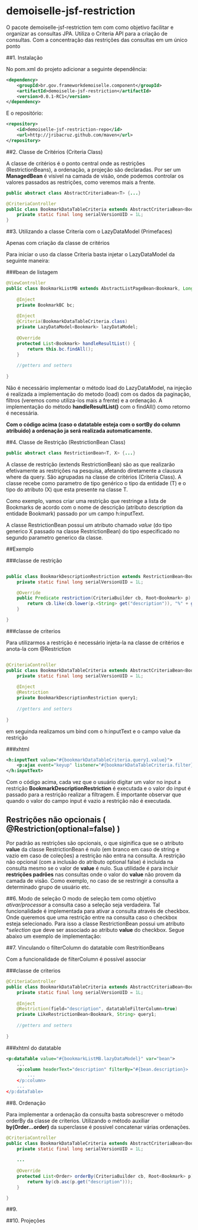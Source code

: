 demoiselle-jsf-restriction
==========================

O pacote demoiselle-jsf-restriction tem com como objetivo facilitar e organizar as consultas JPA. Utiliza
o Criteria API para a criação de consultas. Com a concentração das restrições das consultas em um único ponto



##1. Instalação

No pom.xml do projeto adicionar a seguinte dependência:

```xml
<dependency>
	<groupId>br.gov.frameworkdemoiselle.component</groupId>
	<artifactId>demoiselle-jsf-restriction</artifactId>
	<version>0.0.1-RC1</version>
</dependency>
```

E o repositório:
```xml
<repository>
	<id>demoiselle-jsf-restriction-repo</id>
	<url>http://jribacruz.github.com/maven</url>
</repository>
```

##2. Classe de Critérios (Criteria Class)

A classe de critérios é o ponto central onde as restrições (RestrictionBeans), a ordenação, a projeção são declaradas. Por ser
um **ManagedBean** é visivel na camada de visão, onde podemos controlar os valores passados as restrições, como veremos mais a frente.

```java
public abstract class AbstractCriteriaBean<T> {...}
```

```java
@CriteriaController
public class BookmarkDataTableCriteria extends AbstractCriteriaBean<Bookmark> {
	private static final long serialVersionUID = 1L;
}
```

##3. Utilizando a classe Criteria com o LazyDataModel (Primefaces)

Apenas com criação da classe de critérios 

Para iniciar o uso da classe Criteria basta injetar o LazyDataModel da seguinte maneira:

###bean de listagem

```java
@ViewController
public class BookmarkListMB extends AbstractListPageBean<Bookmark, Long> {
	
	@Inject
	private BookmarkBC bc;
	
	@Inject
	@Criteria(BookmarkDataTableCriteria.class)
	private LazyDataModel<Bookmark> lazyDataModel;
	
	@Override
	protected List<Bookmark> handleResultList() {
		return this.bc.findAll();
	}
	
	//getters and setters
	
}
```
Não é necessário implementar o método load do LazyDataModel, na injeção é realizada a implementação do metodo (load)
com os dados da paginação, filtros (veremos como utiliza-los mais a frente) e a ordenação. A implementação do método 
**handleResultList()** com o findAll() como retorno é necessária.

**Com o código acima (caso o datatable esteja com o sortBy do column atribuido) a ordenação ja será realizada automaticamente.**

##4. Classe de Restrição (RestrictionBean Class)

```java
public abstract class RestrictionBean<T, X> {...}
```

A classe de restrição (extends RestrictionBean) são as que realizarão efetivamente as restrições na pesquisa, afetando diretamente a clausura where da query. São agrupadas na classe 
de critérios (Criteria Class). A classe recebe como parametro de tipo genérico o tipo da entidade (T) e o tipo do atributo (X) que esta presente na classe T.

Como exemplo, vamos criar uma restrição que restringe a lista de Bookmarks de acordo com o nome de descrição (atributo description da entidade Bookmark)
passado por um campo h:inputText.

A classe RestrictionBean possui um atributo chamado *value* (do tipo generico X passado na classe RestrictionBean) do tipo especificado no segundo parametro generico da classe. 

##Exemplo 

###classe de restrição
```java

public class BookmarkDescriptionRestriction extends RestrictionBean<Bookmark, String> {
	private static final long serialVersionUID = 1L;

	@Override
	public Predicate restriction(CriteriaBuilder cb, Root<Bookmark> p) {
		return cb.like(cb.lower(p.<String> get("description")), "%" + getValue().toLowerCase() + "%");
	}

}

```

###classe de criterios

Para utilizarmos a restrição é necessário injeta-la na classe de critérios e anota-la com @Restriction

```java

@CriteriaController
public class BookmarkDataTableCriteria extends AbstractCriteriaBean<Bookmark> {
	private static final long serialVersionUID = 1L;
	
	@Inject
	@Restriction
	private BookmarkDescriptionRestriction query1;
	
	//getters and setters
	
}
```

em seguinda realizamos um bind com o h:inputText e o campo value da restrição

###xhtml

```xml
<h:inputText value="#{bookmarkDataTableCriteria.query1.value}">
	<p:ajax event="keyup" listener="#{bookmarkDataTableCriteria.filter}" update="[id-do-datatable]" />
</h:inputText>
```

Com o código acima, cada vez que o usuário digitar um valor no input a restrição **BookmarkDescriptionRestriction** é executada e o valor 
do input é passado para a restrição realizar a filtragem. É importante observar que quando o valor do campo input é vazio a restrição não é
executada.

## Restrições não opcionais ( @Restriction(optional=false) )

Por padrão as restrições são opcionais, o que siginifica que se o atributo **value** da classe RestrictionBean é nulo (em branco em caso de string e vazio em caso de coleções)
a restrição não entra na consulta. A restrição não opcional (com a inclusão do atributo optional false) é incluida na consulta mesmo se o valor de **value** é nulo.
Sua utilidade é para incluir **restrições padrões** nas consultas onde o valor do **value** não provem da camada de visão. Como exemplo,
no caso de se restringir a consulta a determinado grupo de usuário etc.

##6. Modo de seleção
O modo de seleção tem como objetivo *ativar/processar* a consulta caso a seleção seja verdadeira. Tal funcionalidade é implementada
para ativar a consulta através de checkbox. Onde queremos que uma restrição entre na consulta caso o checkbox esteja selecionado.
Para isso a classe RestrictionBean possui um atributo **selection* que deve ser associado ao atributo **value** do checkbox. Segue abaixo
um exemplo de implementação:

##7. Vinculando o filterColumn do datatable com RestritionBeans

Com a funcionalidade de filterColumn é possível associar  

###classe de criterios
```java
@CriteriaController
public class BookmarkDataTableCriteria extends AbstractCriteriaBean<Bookmark> {
	private static final long serialVersionUID = 1L;
	
	@Inject
	@Restriction(field="description", datatableFilterColumn=true)
	private LikeRestrictionBean<Bookmark, String> query1;
	
	//getters and setters
	
}

```
###xhtml do datatable
```xml
<p:dataTable value="#{bookmarkListMB.lazyDataModel}" var="bean">
	...
	<p:column headerText="description" filterBy="#{bean.description}>
		...
	</p:column>
	...
</p:dataTable>
```

##8. Ordenação

Para implementar a ordenação da consulta basta sobrescrever o método orderBy da classe de criterios. Utilizando o método auxiliar **by(Order...order)** da superclasse
 é possivel concatenar várias ordenações.

```java
@CriteriaController
public class BookmarkDataTableCriteria extends AbstractCriteriaBean<Bookmark> {
	private static final long serialVersionUID = 1L;
	
	...
	
	@Override
	protected List<Order> orderBy(CriteriaBuilder cb, Root<Bookmark> p) {
		return by(cb.asc(p.get("description")));
	}

}

```

##9.

##10. Projeções


